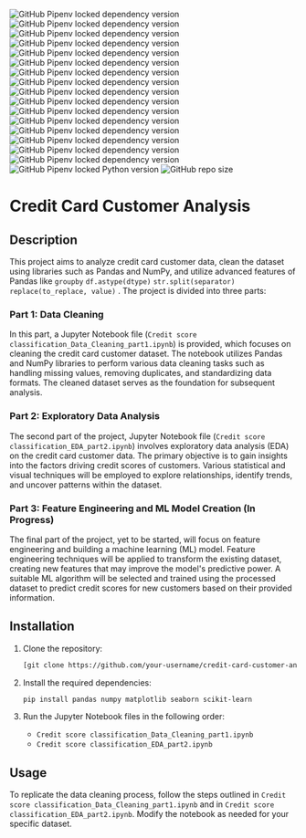 ![GitHub Pipenv locked dependency version](https://img.shields.io/github/pipenv/locked/dependency-version/Abhinav330/Creadit-Score-Classification-problem/beautifulsoup4?color=green)
![GitHub Pipenv locked dependency version](https://img.shields.io/github/pipenv/locked/dependency-version/Abhinav330/Creadit-Score-Classification-problem/fastapi?color=gold)
![GitHub Pipenv locked dependency version](https://img.shields.io/github/pipenv/locked/dependency-version/Abhinav330/Creadit-Score-Classification-problem/flask?color=yellow)
![GitHub Pipenv locked dependency version](https://img.shields.io/github/pipenv/locked/dependency-version/Abhinav330/Creadit-Score-Classification-problem/matplotlib?color=blue)
![GitHub Pipenv locked dependency version](https://img.shields.io/github/pipenv/locked/dependency-version/Abhinav330/Creadit-Score-Classification-problem/nltk?color=silver)
![GitHub Pipenv locked dependency version](https://img.shields.io/github/pipenv/locked/dependency-version/Abhinav330/Creadit-Score-Classification-problem/numpy?color=yellow)
![GitHub Pipenv locked dependency version](https://img.shields.io/github/pipenv/locked/dependency-version/Abhinav330/Creadit-Score-Classification-problem/pandas?color=silver)
![GitHub Pipenv locked dependency version](https://img.shields.io/github/pipenv/locked/dependency-version/Abhinav330/Creadit-Score-Classification-problem/requests?color=blue)
![GitHub Pipenv locked dependency version](https://img.shields.io/github/pipenv/locked/dependency-version/Abhinav330/Creadit-Score-Classification-problem/scikit-learn?color=red)
![GitHub Pipenv locked dependency version](https://img.shields.io/github/pipenv/locked/dependency-version/Abhinav330/Creadit-Score-Classification-problem/scipy?color=red)
![GitHub Pipenv locked dependency version](https://img.shields.io/github/pipenv/locked/dependency-version/Abhinav330/Creadit-Score-Classification-problem/seaborn?color=green)
![GitHub Pipenv locked dependency version](https://img.shields.io/github/pipenv/locked/dependency-version/Abhinav330/Creadit-Score-Classification-problem/starlette?color=yellow)
![GitHub Pipenv locked dependency version](https://img.shields.io/github/pipenv/locked/dependency-version/Abhinav330/Creadit-Score-Classification-problem/statsmodels?color=blue)
![GitHub Pipenv locked dependency version](https://img.shields.io/github/pipenv/locked/dependency-version/Abhinav330/Creadit-Score-Classification-problem/tensorflow?color=silver)
![GitHub Pipenv locked dependency version](https://img.shields.io/github/pipenv/locked/dependency-version/Abhinav330/Creadit-Score-Classification-problem/tqdm?color=beige)
![GitHub Pipenv locked dependency version](https://img.shields.io/github/pipenv/locked/dependency-version/Abhinav330/Creadit-Score-Classification-problem/xgboost?color=yellow)
![GitHub Pipenv locked Python version](https://img.shields.io/github/pipenv/locked/python-version/Abhinav330/Creadit-Score-Classification-problem?color=dark%20green)
![GitHub repo size](https://img.shields.io/github/repo-size/Abhinav330/Creadit-Score-Classification-problem)


# Credit Card Customer Analysis

## Description

This project aims to analyze credit card customer data, clean the dataset using libraries such as Pandas and NumPy, and utilize advanced features of Pandas like `groupby` `df.astype(dtype)` `str.split(separator)` `replace(to_replace, value)` . The project is divided into three parts:

### Part 1: Data Cleaning

In this part, a Jupyter Notebook file (`Credit score classification_Data_Cleaning_part1.ipynb`) is provided, which focuses on cleaning the credit card customer dataset. The notebook utilizes Pandas and NumPy libraries to perform various data cleaning tasks such as handling missing values, removing duplicates, and standardizing data formats. The cleaned dataset serves as the foundation for subsequent analysis.

### Part 2: Exploratory Data Analysis 

The second part of the project,  Jupyter Notebook file (`Credit score classification_EDA_part2.ipynb`) involves exploratory data analysis (EDA) on the credit card customer data. The primary objective is to gain insights into the factors driving credit scores of customers. Various statistical and visual techniques will be employed to explore relationships, identify trends, and uncover patterns within the dataset.

### Part 3: Feature Engineering and ML Model Creation (In Progress)

The final part of the project, yet to be started, will focus on feature engineering and building a machine learning (ML) model. Feature engineering techniques will be applied to transform the existing dataset, creating new features that may improve the model's predictive power. A suitable ML algorithm will be selected and trained using the processed dataset to predict credit scores for new customers based on their provided information.

## Installation

1. Clone the repository:

   ```bash
   [git clone https://github.com/your-username/credit-card-customer-analysis.git](https://github.com/Abhinav330/Data-Science-Projects.git)
   ```

2. Install the required dependencies:

   ```bash
   pip install pandas numpy matplotlib seaborn scikit-learn
   ```

3. Run the Jupyter Notebook files in the following order:

   - `Credit score classification_Data_Cleaning_part1.ipynb`
   -  `Credit score classification_EDA_part2.ipynb`

## Usage

To replicate the data cleaning process, follow the steps outlined in `Credit score classification_Data_Cleaning_part1.ipynb` and  in `Credit score classification_EDA_part2.ipynb`. Modify the notebook as needed for your specific dataset.
